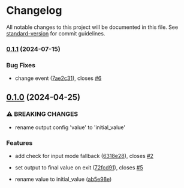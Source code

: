 # Changelog

All notable changes to this project will be documented in this file. See [standard-version](https://github.com/conventional-changelog/standard-version) for commit guidelines.

### [0.1.1](https://github.com/jue89/node-easy-gpiod/compare/v0.1.0...v0.1.1) (2024-07-15)


### Bug Fixes

* change event ([7ae2c31](https://github.com/jue89/node-easy-gpiod/commit/7ae2c31d2c10a18a6019f710a7fd6d93631d28e0)), closes [#6](https://github.com/jue89/node-easy-gpiod/issues/6)

## [0.1.0](https://github.com/jue89/node-easy-gpiod/compare/v0.0.0...v0.1.0) (2024-04-25)


### ⚠ BREAKING CHANGES

* rename output config 'value' to 'initial_value'

### Features

* add check for input mode fallback ([6318e28](https://github.com/jue89/node-easy-gpiod/commit/6318e28874dbf6af450e843b8d8e96c7db7b4614)), closes [#2](https://github.com/jue89/node-easy-gpiod/issues/2)
* set output to final value on exit ([72fcd91](https://github.com/jue89/node-easy-gpiod/commit/72fcd911431f23dce15ab23f67bf536e3336ba88)), closes [#5](https://github.com/jue89/node-easy-gpiod/issues/5)


* rename value to initial_value ([ab5e98e](https://github.com/jue89/node-easy-gpiod/commit/ab5e98eac95ee64c22848a3ed50b45aad77645f2))
